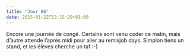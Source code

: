 ```yaml
---
title: "Jour 86"
date: 2015-01-22T13:15:29+01:00
---
```


Encore une journée de congé. Certains sont venu coder ce matin, mais
d’autre attende l’après midi pour aller au remixjob days. Simplon tiens
un stand, et les élèves cherche un taf :-)


